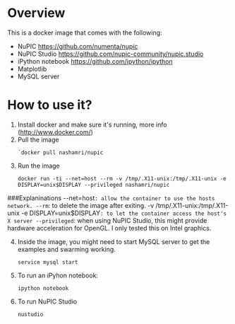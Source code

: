 # Overview
This is a docker image that comes with the following:
- NuPIC https://github.com/numenta/nupic
- NuPIC Studio https://github.com/nupic-community/nupic.studio
- iPython notebook https://github.com/ipython/ipython
- Matplotlib
- MySQL server

# How to use it?
1.  Install docker and make sure it's running, more info (http://www.docker.com/)
2.  Pull the image
    ````
    `docker pull nashamri/nupic
    ````
3. Run the image
    ```
    docker run -ti --net=host --rm -v /tmp/.X11-unix:/tmp/.X11-unix -e DISPLAY=unix$DISPLAY --privileged nashamri/nupic
    ```
###Explaninations
    --net=host`: allow the container to use the hosts network.
    --rm`: to delete the image after exiting.
    -v /tmp/.X11-unix:/tmp/.X11-unix -e DISPLAY=unix$DISPLAY`: to let the container access the host's X server
    --privileged`: when using NuPIC Studio, this might provide hardware acceleration for OpenGL. I only tested this on Intel graphics.

4. Inside the image, you might need to start MySQL server to get the examples and swarming working.
    ```
    service mysql start
    ```
5. To run an iPyhon notebook:
    ```
    ipython notebook
    ```
6. To run NuPIC Studio
    ```
    nustudio
    ```

